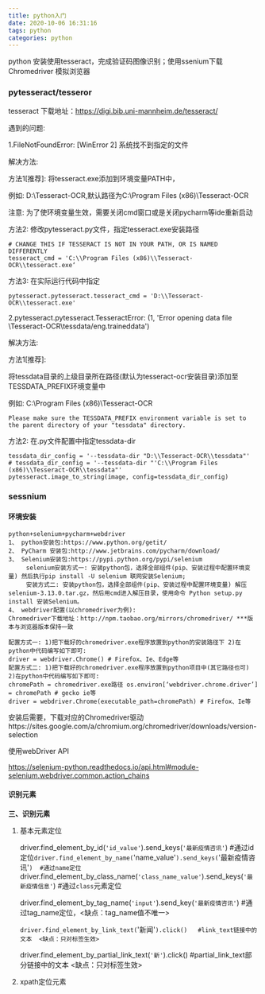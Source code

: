 ```yaml
---
title: python入门
date: 2020-10-06 16:31:16
tags: python
categories: python
---
```

python 安装使用tesseract，完成验证码图像识别；使用ssenium下载Chromedriver 模拟浏览器
<!--more-->

### pytesseract/tesseror

tesseract 下载地址：https://digi.bib.uni-mannheim.de/tesseract/

遇到的问题:

1.FileNotFoundError: [WinError 2] 系统找不到指定的文件

解决方法:

方法1[推荐]: 将tesseract.exe添加到环境变量PATH中，

例如: D:\Tesseract-OCR,默认路径为C:\Program Files (x86)\Tesseract-OCR

注意: 为了使环境变量生效，需要关闭cmd窗口或是关闭pycharm等ide重新启动

方法2: 修改pytesseract.py文件，指定tesseract.exe安装路径

```
# CHANGE THIS IF TESSERACT IS NOT IN YOUR PATH, OR IS NAMED DIFFERENTLY
tesseract_cmd = 'C:\\Program Files (x86)\\Tesseract-OCR\\tesseract.exe‘
```

方法3:  在实际运行代码中指定

```
pytesseract.pytesseract.tesseract_cmd = 'D:\\Tesseract-OCR\\tesseract.exe'
```

 

2.pytesseract.pytesseract.TesseractError: (1, 'Error opening data file \\Tesseract-OCR\\tessdata/eng.traineddata')

 解决方法:

方法1[推荐]: 

将tessdata目录的上级目录所在路径(默认为tesseract-ocr安装目录)添加至TESSDATA_PREFIX环境变量中

例如: C:\Program Files (x86)\Tesseract-OCR

```
Please make sure the TESSDATA_PREFIX environment variable is set to the parent directory of your "tessdata" directory.
```

 

方法2:  在.py文件配置中指定tessdata-dir

```
tessdata_dir_config = '--tessdata-dir "D:\\Tesseract-OCR\\tessdata"'
# tessdata_dir_config = '--tessdata-dir "'C:\\Program Files (x86)\\Tesseract-OCR\\tessdata"'
pytesseract.image_to_string(image, config=tessdata_dir_config)
```

### sessnium

#### 环境安装

```
python+selenium+pycharm+webdriver 
1、 python安装包:https://www.python.org/getit/ 
2、 PyCharm 安装包:http://www.jetbrains.com/pycharm/download/ 
3、 Selenium安装包:https://pypi.python.org/pypi/selenium 
     selenium安装方式一: 安装python包，选择全部组件(pip、安装过程中配置环境变量) 然后执行pip install -U selenium 联网安装Selenium; 
     安装方式二: 安装python包，选择全部组件(pip、安装过程中配置环境变量) 解压selenium-3.13.0.tar.gz，然后用cmd进入解压目录，使用命令 Python setup.py install 安装Selenium。 
4、 webdriver配置(以chromedriver为例): 
Chromedriver下载地址：http://npm.taobao.org/mirrors/chromedriver/ ***版本与浏览器版本保持一致
 
配置方式一: 1)把下载好的chromedriver.exe程序放置到python的安装路径下 2)在python中代码编写如下即可:
driver = webdriver.Chrome() # Firefox、Ie、Edge等
配置方式二: 1)把下载好的chromedriver.exe程序放置到python项目中(其它路径也可) 2)在python中代码编写如下即可:
chromePath = chromedriver.exe路径 os.environ[‘webdriver.chrome.driver’] = chromePath # gecko ie等
driver = webdriver.Chrome(executable_path=chromePath) # Firefox、Ie等
```

安装后需要，下载对应的Chromedriver驱动https://sites.google.com/a/chromium.org/chromedriver/downloads/version-selection

使用webDriver API

https://selenium-python.readthedocs.io/api.html#module-selenium.webdriver.common.action_chains

#### 识别元素

**三、识别元素**

1. 基本元素定位

   driver.find_element_by_id(``'id_value'``).send_keys(``'最新疫情咨讯'``)  #通过id定位``driver.find_element_by_name(``'name_value'``).send_keys(``'最新疫情咨讯'``)  #通过name定位``driver.find_element_by_class_name(``'class_name_value'``).send_keys(``'最新疫情信息'``)  #通过``class``元素定位

   driver.find_element_by_tag_name(``'input'``).send_key(``'最新疫情咨讯'``)  #通过tag_name定位，<缺点：tag_name值不唯一>

   ``driver.find_element_by_link_text(``'新闻'``).click()   #link_text链接中的文本  <缺点：只对标签生效>``

   driver.find_element_by_partial_link_text(``'新'``).click()   #partial_link_text部分链接中的文本  <缺点：只对标签生效>

2. xpath定位元素

   